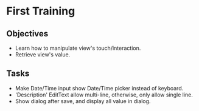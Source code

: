 # First Training

## Objectives
- Learn how to manipulate view's touch/interaction.
- Retrieve view's value.

## Tasks
- Make Date/Time input show Date/Time picker instead of keyboard.
- 'Description' EditText allow multi-line, otherwise, only allow single line.
- Show dialog after save, and display all value in dialog. 
